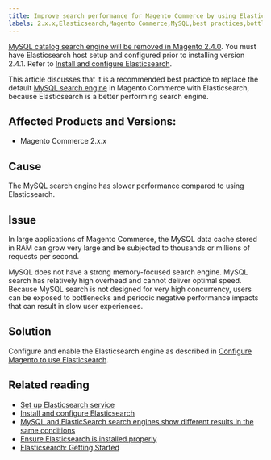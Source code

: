 ```yaml
---
title: Improve search performance for Magento Commerce by using Elasticsearch
labels: 2.x.x,Elasticsearch,Magento Commerce,MySQL,best practices,bottleneck,memory,performance,search
---
```


<p class="warning"><a href="https://support.magento.com/hc/en-us/articles/360043144271-MySQL-catalog-search-engine-will-be-removed-in-all-versions-of-Magento-2-4-0">MySQL catalog search engine will be removed in Magento 2.4.0</a>. You must have Elasticsearch host setup and configured prior to installing version 2.4.1. Refer to <a href="https://devdocs.magento.com/guides/v2.3/config-guide/elasticsearch/es-overview.html">Install and configure Elasticsearch</a>.</p>

This article discusses that it is a recommended best practice to replace the default [MySQL search engine](https://support.magento.com/hc/en-us/articles/360043144271-MySQL-catalog-search-engine-will-be-removed-in-all-versions-of-Magento-2-4-0) in Magento Commerce with Elasticsearch, because Elasticsearch is a better performing search engine.

## Affected Products and Versions:

* Magento Commerce 2.x.x

## Cause

The MySQL search engine has slower performance compared to using Elasticsearch.

## Issue

In large applications of Magento Commerce, the MySQL data cache stored in RAM can grow very large and be subjected to thousands or millions of requests per second.

MySQL does not have a strong memory-focused search engine. MySQL search has relatively high overhead and cannot deliver optimal speed. Because MySQL search is not designed for very high concurrency, users can be exposed to bottlenecks and periodic negative performance impacts that can result in slow user experiences.

## Solution

Configure and enable the Elasticsearch engine as described in [Configure Magento to use Elasticsearch](https://devdocs.magento.com/guides/v2.2/config-guide/elasticsearch/configure-magento.html).

## Related reading

* [Set up Elasticsearch service](https://devdocs.magento.com/cloud/project/project-conf-files_services-elastic.html)
* [Install and configure Elasticsearch](https://devdocs.magento.com/guides/v2.3/config-guide/elasticsearch/es-overview.html)
* [MySQL and ElasticSearch search engines show different results in the same conditions](https://support.magento.com/hc/en-us/articles/360025244171)
* [Ensure Elasticsearch is installed properly](https://support.magento.com/hc/en-us/articles/360034939312)
* [Elasticsearch: Getting Started](https://www.elastic.co/webinars/getting-started-elasticsearch)